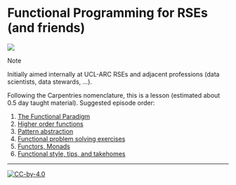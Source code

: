 # Functional Programming for RSEs (and friends)

![](https://upload.wikimedia.org/wikipedia/commons/8/8f/Orange_lambda.svg)

> [!NOTE]
> Initially aimed internally at UCL-ARC RSEs and adjacent professions (data scientists, data stewards, ...).

Following the Carpentries nomenclature, this is a lesson (estimated about 0.5 day taught material).
Suggested episode order:

1. [The Functional Paradigm](./01-functional-paradigm.md)
1. [Higher order functions](./02-higher-order.md)
1. [Pattern abstraction]()
1. [Functional problem solving exercises](./04-exercises.md)
1. [Functors, Monads]()
1. [Functional style, tips, and takehomes]()

---

[![CC-by-4.0](https://mirrors.creativecommons.org/presskit/buttons/88x31/png/by.png)](https://creativecommons.org/licenses/by/4.0/)